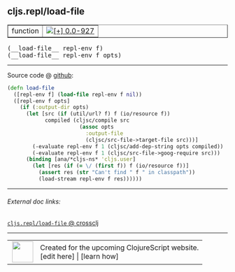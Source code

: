 ## cljs.repl/load-file



 <table border="1">
<tr>
<td>function</td>
<td><a href="https://github.com/cljsinfo/cljs-api-docs/tree/0.0-927"><img valign="middle" alt="[+] 0.0-927" title="Added in 0.0-927" src="https://img.shields.io/badge/+-0.0--927-lightgrey.svg"></a> </td>
</tr>
</table>


 <samp>
(__load-file__ repl-env f)<br>
</samp>
 <samp>
(__load-file__ repl-env f opts)<br>
</samp>

---







Source code @ [github](https://github.com/clojure/clojurescript/blob/r2655/src/clj/cljs/repl.clj#L156-L170):

```clj
(defn load-file
  ([repl-env f] (load-file repl-env f nil))
  ([repl-env f opts]
    (if (:output-dir opts)
      (let [src (if (util/url? f) f (io/resource f))
            compiled (cljsc/compile src
                       (assoc opts
                         :output-file
                         (cljsc/src-file->target-file src)))]
        (-evaluate repl-env f 1 (cljsc/add-dep-string opts compiled))
        (-evaluate repl-env f 1 (cljsc/src-file->goog-require src)))
      (binding [ana/*cljs-ns* 'cljs.user]
        (let [res (if (= \/ (first f)) f (io/resource f))]
          (assert res (str "Can't find " f " in classpath"))
          (load-stream repl-env f res))))))
```

<!--
Repo - tag - source tree - lines:

 <pre>
clojurescript @ r2655
└── src
    └── clj
        └── cljs
            └── <ins>[repl.clj:156-170](https://github.com/clojure/clojurescript/blob/r2655/src/clj/cljs/repl.clj#L156-L170)</ins>
</pre>

-->

---



###### External doc links:

[`cljs.repl/load-file` @ crossclj](http://crossclj.info/fun/cljs.repl/load-file.html)<br>

---

 <table>
<tr><td>
<img valign="middle" align="right" width="48px" src="http://i.imgur.com/Hi20huC.png">
</td><td>
Created for the upcoming ClojureScript website.<br>
[edit here] | [learn how]
</td></tr></table>

[edit here]:https://github.com/cljsinfo/cljs-api-docs/blob/master/cljsdoc/cljs.repl/load-file.cljsdoc
[learn how]:https://github.com/cljsinfo/cljs-api-docs/wiki/cljsdoc-files

<!--

This information was too distracting to show to readers, but I'll leave it
commented here since it is helpful to:

- pretty-print the data used to generate this document
- and show how to retrieve that data



The API data for this symbol:

```clj
{:ns "cljs.repl",
 :name "load-file",
 :type "function",
 :signature ["[repl-env f]" "[repl-env f opts]"],
 :source {:code "(defn load-file\n  ([repl-env f] (load-file repl-env f nil))\n  ([repl-env f opts]\n    (if (:output-dir opts)\n      (let [src (if (util/url? f) f (io/resource f))\n            compiled (cljsc/compile src\n                       (assoc opts\n                         :output-file\n                         (cljsc/src-file->target-file src)))]\n        (-evaluate repl-env f 1 (cljsc/add-dep-string opts compiled))\n        (-evaluate repl-env f 1 (cljsc/src-file->goog-require src)))\n      (binding [ana/*cljs-ns* 'cljs.user]\n        (let [res (if (= \\/ (first f)) f (io/resource f))]\n          (assert res (str \"Can't find \" f \" in classpath\"))\n          (load-stream repl-env f res))))))",
          :title "Source code",
          :repo "clojurescript",
          :tag "r2655",
          :filename "src/clj/cljs/repl.clj",
          :lines [156 170]},
 :full-name "cljs.repl/load-file",
 :full-name-encode "cljs.repl/load-file",
 :history [["+" "0.0-927"]]}

```

Retrieve the API data for this symbol:

```clj
;; from Clojure REPL
(require '[clojure.edn :as edn])
(-> (slurp "https://raw.githubusercontent.com/cljsinfo/cljs-api-docs/catalog/cljs-api.edn")
    (edn/read-string)
    (get-in [:symbols "cljs.repl/load-file"]))
```

-->

